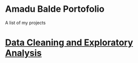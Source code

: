# Amadu Balde Portofolio

A list of my projects

# [Data Cleaning and Exploratory Analysis](https://github.com/baldeamadu/Amadu_Projects/blob/8fbc0d8b9a221f1c8367438d1d1ed3f6ed30b1b4/ADIDAS_EDA.ipynb)
